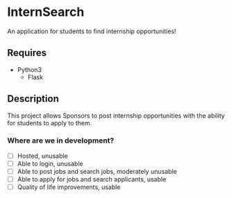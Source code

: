 # InternSearch
An application for students to find internship opportunities!

## Requires
- Python3
  - Flask

## Description
This project allows Sponsors to post internship opportunities with the ability for students to apply to them.
### Where are we in development?
- [ ] Hosted, unusable
- [ ] Able to login, unusable
- [ ] Able to post jobs and search jobs, moderately unusable
- [ ] Able to apply for jobs and search applicants, usable
- [ ] Quality of life improvements, usable
